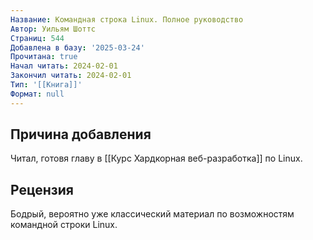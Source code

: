 ```yaml
---
Название: Командная строка Linux. Полное руководство
Автор: Уильям Шоттс
Страниц: 544
Добавлена в базу: '2025-03-24'
Прочитана: true
Начал читать: 2024-02-01
Закончил читать: 2024-02-01
Тип: '[[Книга]]'
Формат: null
---
```

## Причина добавления

Читал, готовя главу в [[Курс Хардкорная веб-разработка]] по Linux.

## Рецензия

Бодрый, вероятно уже классический материал по возможностям командной строки Linux.  